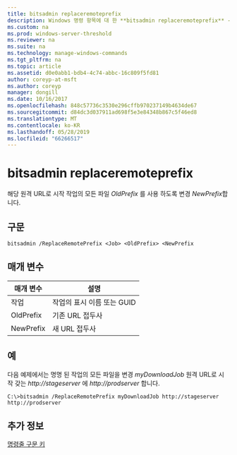 ```yaml
---
title: bitsadmin replaceremoteprefix
description: Windows 명령 항목에 대 한 **bitsadmin replaceremoteprefix** -해당 원격 URL로 시작 작업의 모든 파일 *OldPrefix* 사용 하도록 변경 *NewPrefix*합니다.
ms.custom: na
ms.prod: windows-server-threshold
ms.reviewer: na
ms.suite: na
ms.technology: manage-windows-commands
ms.tgt_pltfrm: na
ms.topic: article
ms.assetid: d0e0abb1-bdb4-4c74-abbc-16c809f5fd81
author: coreyp-at-msft
ms.author: coreyp
manager: dongill
ms.date: 10/16/2017
ms.openlocfilehash: 848c57736c3530e296cffb970237149b4634de67
ms.sourcegitcommit: d84dc3d037911ad698f5e3e84348b867c5f46ed8
ms.translationtype: MT
ms.contentlocale: ko-KR
ms.lasthandoff: 05/28/2019
ms.locfileid: "66266517"
---
```

# <a name="bitsadmin-replaceremoteprefix"></a>bitsadmin replaceremoteprefix



해당 원격 URL로 시작 작업의 모든 파일 *OldPrefix* 를 사용 하도록 변경 *NewPrefix*합니다.

## <a name="syntax"></a>구문

```
bitsadmin /ReplaceRemotePrefix <Job> <OldPrefix> <NewPrefix
```

## <a name="parameters"></a>매개 변수

|매개 변수|설명|
|---------|-----------|
|작업|작업의 표시 이름 또는 GUID|
|OldPrefix|기존 URL 접두사|
|NewPrefix|새 URL 접두사|

## <a name="examples"></a>예

다음 예제에서는 명명 된 작업의 모든 파일을 변경 *myDownloadJob* 원격 URL로 시작 갖는 *http://stageserver* 에 *http://prodserver* 합니다.
```
C:\>bitsadmin /ReplaceRemotePrefix myDownloadJob http://stageserver http://prodserver
```

## <a name="additional-information"></a>추가 정보

[명령줄 구문 키](command-line-syntax-key.md)